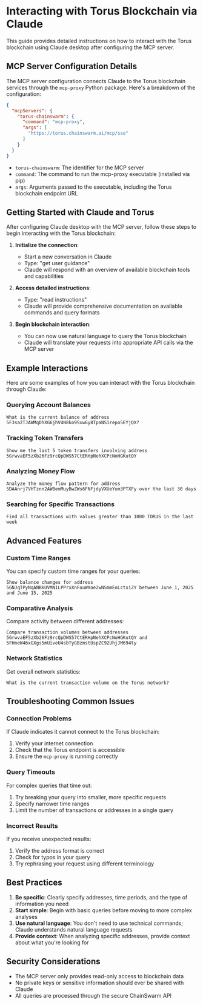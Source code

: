 # Interacting with Torus Blockchain via Claude

This guide provides detailed instructions on how to interact with the Torus blockchain using Claude desktop after configuring the MCP server.

## MCP Server Configuration Details

The MCP server configuration connects Claude to the Torus blockchain services through the `mcp-proxy` Python package. Here's a breakdown of the configuration:

```json
{
  "mcpServers": {
    "torus-chainswarm": {
      "command": "mcp-proxy",
      "args": [
        "https://torus.chainswarm.ai/mcp/sse"
      ]
    }
  }
}
```

- `torus-chainswarm`: The identifier for the MCP server
- `command`: The command to run the mcp-proxy executable (installed via pip)
- `args`: Arguments passed to the executable, including the Torus blockchain endpoint URL

## Getting Started with Claude and Torus

After configuring Claude desktop with the MCP server, follow these steps to begin interacting with the Torus blockchain:

1. **Initialize the connection**:
   - Start a new conversation in Claude
   - Type: "get user guidance"
   - Claude will respond with an overview of available blockchain tools and capabilities

2. **Access detailed instructions**:
   - Type: "read instructions"
   - Claude will provide comprehensive documentation on available commands and query formats

3. **Begin blockchain interaction**:
   - You can now use natural language to query the Torus blockchain
   - Claude will translate your requests into appropriate API calls via the MCP server

## Example Interactions

Here are some examples of how you can interact with the Torus blockchain through Claude:

### Querying Account Balances

```
What is the current balance of address 5F3sa2TJAWMqDhXG6jhV4N8ko9SxwGy8TpaNS1repo5EYjQX?
```

### Tracking Token Transfers

```
Show me the last 5 token transfers involving address 5GrwvaEF5zXb26Fz9rcQpDWS57CtERHpNehXCPcNoHGKutQY
```

### Analyzing Money Flow

```
Analyze the money flow pattern for address 5DAAnrj7VHTznn2AWBemMuyBwZWs6FNFjdyVXUeYum3PTXFy over the last 30 days
```

### Searching for Specific Transactions

```
Find all transactions with values greater than 1000 TORUS in the last week
```

## Advanced Features

### Custom Time Ranges

You can specify custom time ranges for your queries:

```
Show balance changes for address 5GNJqTPyNqANBkUVMN1LPPrxXnFouWXoe2wNSmmEoLctxiZY between June 1, 2025 and June 15, 2025
```

### Comparative Analysis

Compare activity between different addresses:

```
Compare transaction volumes between addresses 5GrwvaEF5zXb26Fz9rcQpDWS57CtERHpNehXCPcNoHGKutQY and 5FHneW46xGXgs5mUiveU4sbTyGBzmstUspZC92UhjJM694ty
```

### Network Statistics

Get overall network statistics:

```
What is the current transaction volume on the Torus network?
```

## Troubleshooting Common Issues

### Connection Problems

If Claude indicates it cannot connect to the Torus blockchain:

1. Verify your internet connection
2. Check that the Torus endpoint is accessible
3. Ensure the `mcp-proxy` is running correctly

### Query Timeouts

For complex queries that time out:

1. Try breaking your query into smaller, more specific requests
2. Specify narrower time ranges
3. Limit the number of transactions or addresses in a single query

### Incorrect Results

If you receive unexpected results:

1. Verify the address format is correct
2. Check for typos in your query
3. Try rephrasing your request using different terminology

## Best Practices

1. **Be specific**: Clearly specify addresses, time periods, and the type of information you need
2. **Start simple**: Begin with basic queries before moving to more complex analyses
3. **Use natural language**: You don't need to use technical commands; Claude understands natural language requests
4. **Provide context**: When analyzing specific addresses, provide context about what you're looking for

## Security Considerations

- The MCP server only provides read-only access to blockchain data
- No private keys or sensitive information should ever be shared with Claude
- All queries are processed through the secure ChainSwarm API